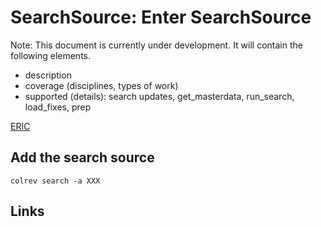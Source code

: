 # SearchSource: Enter SearchSource

Note: This document is currently under development. It will contain the following elements.

- description
- coverage (disciplines, types of work)
- supported (details): search updates, get_masterdata, run_search, load_fixes, prep

[ERIC](https://eric.ed.gov/)

## Add the search source

```
colrev search -a XXX
```

## Links
